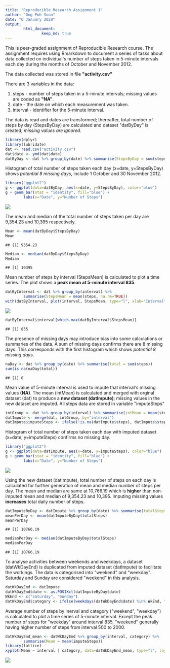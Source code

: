 ```yaml
---
title: "Reproducible Research Assignment 1"
author: "Ong Poh Soon"
date: "6 January 2020"
output:
        html_document:
                keep_md: true
---
```


This is peer-graded assignment of Reproducible Research course. The assignment requires using Rmarkdown to document a series of tasks about data collected on individual's number of steps taken in 5-minute intervals each day during the months of October and November 2012.  

The data collected was stored in file **"activity.csv"**

There are 3 variables in the data:  
1. steps - number of steps taken in a 5-minute intervals; missing values are coded as **"NA"**.  
2. date - the date on which each measurement was taken.  
3. interval - identifier for the 5-minute interval.  

The data is read and dates are transformed; thereafter, total number of steps by day (StepsByDay) are calculated and dataset "datByDay" is created; *missing values are ignored*.

```r
library(dplyr)
library(lubridate)
dat <- read.csv("activity.csv")
dat$date <- ymd(dat$date)
datByDay <- dat %>% group_by(date) %>% summarise(StepsByDay = sum(steps, na.rm=TRUE))
```

Histogram of total number of steps taken each day (x=date, y=StepsByDay) shows *potential 8 missing days*, include 1 October and 30 November 2012.

```r
library("ggplot2")
g <- ggplot(data=datByDay, aes(x=date, y=StepsByDay), color="blue")
g + geom_bar(stat = "identity", fill="blue") + 
        labs(x="Date", y="Number of Steps")
```

![](PA1_template_files/figure-html/unnamed-chunk-2-1.png)<!-- -->

The mean and median of the total number of steps taken per day are 9,354.23 and 10,395 respectively.

```r
Mean <- mean(datByDay$StepsByDay)
Mean
```

```
## [1] 9354.23
```

```r
Median <- median(datByDay$StepsByDay)
Median
```

```
## [1] 10395
```

Mean number of steps by interval (StepsMean) is calculated to plot a time series. The plot shows a **peak mean at 5-minute interval 835**.

```r
datByInterval <- dat %>% group_by(interval) %>% 
        summarise(StepsMean = mean(steps, na.rm=TRUE))
with(datByInterval, plot(interval, StepsMean, type="l", xlab="Interval", ylab="Mean Number of Steps"))
```

![](PA1_template_files/figure-html/unnamed-chunk-4-1.png)<!-- -->

```r
datByInterval$interval[which.max(datByInterval$StepsMean)]
```

```
## [1] 835
```

The presence of missing days may introduce bias into some calculations or summaries of the data. A sum of missing days confirms there are 8 missing days. This corresponds with the first histogram which shows  *potential 8 missing days*. 

```r
naDay <- dat %>% group_by(date) %>% summarise(total = sum(steps))
sum(is.na(naDay$total))
```

```
## [1] 8
```

Mean value of 5-minute interval is used to impute that interval's missing values **(NA)**. The mean (intMean) is calculated and merged with orginal dataset (dat) to produce a **new dataset (datImpute)**; missing values in the new dataset are imputed. All steps data are stored in variable "imputeSteps"

```r
intGroup <- dat %>% group_by(interval) %>% summarise(intMean = mean(steps, na.rm=T))
datImpute <- merge(dat, intGroup, by="interval")
datImpute$imputeSteps <- ifelse(!is.na(datImpute$steps), datImpute$steps, datImpute$intMean)
```

Histogram of total number of steps taken each day with imputed dataset (x=date, y=imputeSteps) confirms no missing day.

```r
library("ggplot2")
g <- ggplot(data=datImpute, aes(x=date, y=imputeSteps), color="blue")
g + geom_bar(stat = "identity", fill="blue") + 
        labs(x="Date", y="Number of Steps")
```

![](PA1_template_files/figure-html/unnamed-chunk-7-1.png)<!-- -->

Using the new dataset (datImpute), total number of steps on each day is calculated for further generation of mean and median number of steps per day. The mean and median are same at 10,766.19 which is **higher** than non-imputed mean and median of 9,354.23 and 10,395. Imputing missing values **increases** total daily number of steps.

```r
datImputeByDay <- datImpute %>% group_by(date) %>% summarise(totalSteps = sum(imputeSteps))
meanPerDay <- mean(datImputeByDay$totalSteps)
meanPerDay
```

```
## [1] 10766.19
```

```r
medianPerDay <- median(datImputeByDay$totalSteps)
medianPerDay
```

```
## [1] 10766.19
```

To analyse activities between weekends and weekdays, a dataset (datWkDayEnd) is duplicated from imputed dataset (datImpute) to facilitate the workings. The data is categorised into "weekend" and "weekday". Saturday and Sunday are considered "weekend" in this analysis.

```r
datWkDayEnd <- datImpute
datWkDayEnd$date <- as.POSIXct(datImputeByDay$date)
WkEnd <- c("Saturday", "Sunday")
datWkDayEnd$category <- ifelse(weekdays(datWkDayEnd$date) %in% WkEnd, "weekend", "weekday")
```

Average number of steps by inerval and category ("weekend", "weekday") is calculated to plot a time series of 5-minute interval. Except the peak number of steps for "weekday" around interval 835, "weekend" generally having higher number of steps from interval 500 to 2000.

```r
datWkDayEnd_mean <- datWkDayEnd %>% group_by(interval, category) %>% 
        summarise(Mean = mean(imputeSteps))
library(lattice)
xyplot(Mean ~ interval | category, data=datWkDayEnd_mean, type="l", layout=c(1,2), xlab="Interval", ylab="Number of Steps", abline=c(h=75, v=2000, lty=2))
```

![](PA1_template_files/figure-html/unnamed-chunk-10-1.png)<!-- -->



